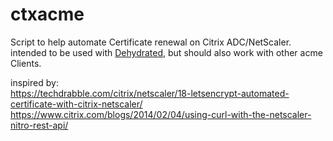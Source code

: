 # ctxacme
Script to help automate Certificate renewal on Citrix ADC/NetScaler.\
intended to be used with [Dehydrated](https://github.com/dehydrated-io/dehydrated), but should also work with other acme Clients.

inspired by:\
https://techdrabble.com/citrix/netscaler/18-letsencrypt-automated-certificate-with-citrix-netscaler/ \
https://www.citrix.com/blogs/2014/02/04/using-curl-with-the-netscaler-nitro-rest-api/
